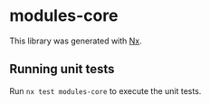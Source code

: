 # modules-core

This library was generated with [Nx](https://nx.dev).

## Running unit tests

Run `nx test modules-core` to execute the unit tests.
